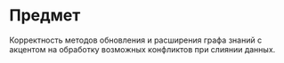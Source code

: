 # Предмет

Корректность методов обновления и расширения графа знаний с акцентом на обработку возможных конфликтов при слиянии данных. 

